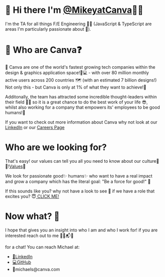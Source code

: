 <h1> 👋 Hi there I'm <a href="https://github.com/MikeyatCanva">@MikeyatCanva</a>🧑‍🚀</h1> 
<p> 
I'm the TA for all things F/E Engineering 🧑‍💻 (JavaScript & TypeScript are areas I'm particularly passionate about 💞).
</p> 

<h1>🙋 Who are Canva❓</h1> 

<p>
🚀 Canva are one of the world's fastest growing tech companies within the design & graphics application space!📱💻 - with over 80 million monthly active users across 200 countries 🗺 (with an estimated 7 billion designs!)
Not only this - but Canva is only at 1% of what they want to achieve!💫

Additonally, the team has attracted some incredible thought-leaders within their field 🧑‍🚀 so it is a great chance to do the best work of your life 😎, whilst also working for a company that empowers its' employees to be good humans!🥰

If you want to check out more information about Canva why not look at our <a href="https://www.linkedin.com/company/canva/about/">LinkedIn</a> or our <a href="https://www.canva.com/careers/">Careers Page</a>
</p>

<h1> Who are we looking for? </h1>
<p> 
That's easy! our values can tell you all you need to know about our culture🥰💌!<a href="https://www.canva.com/careers/why-canva/">Values</a>💞
  
We look for passionate good✨ humans✨ who want to have a real impact and grow a company which has the literal goal: "Be a force for good!" 🌇

If this sounds like you? why not have a look to see 👀 if we have a role that excites you? 😇<a href="https://www.canva.com/careers/jobs/?team=engineering&specialty=frontend-development"> CLICK ME! </a>
<h1> Now what? 🌱 </h1>

<p>
I hope that gives you an insight into who I am and who I work for! if you are interested reach out to me 🧑‍🚀📬💌

for a chat! 
You can reach Michael at:

<ul>
  <li><a href="https://www.linkedin.com/in/%F0%9F%A7%91%E2%80%8D%F0%9F%9A%80-michael-sarchet-a338b4115/">💬LinkedIn</a></li>
  <li><a href="https://github.com/MikeyatCanva">💻GitHub</a></li>
  <li>📧michaels@canva.com</li>
</ul>
</p>
